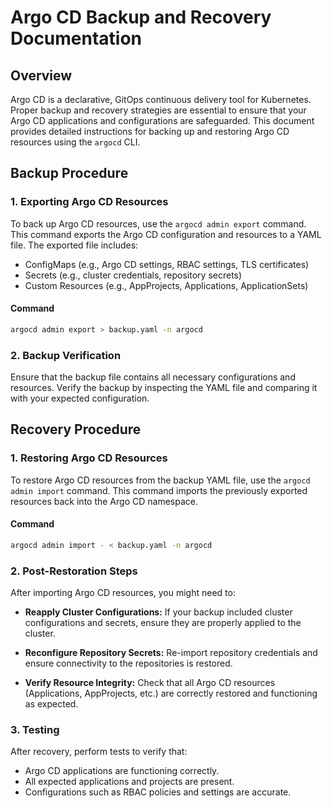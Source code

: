 # Argo CD Backup and Recovery Documentation

## Overview

Argo CD is a declarative, GitOps continuous delivery tool for Kubernetes. Proper backup and recovery strategies are essential to ensure that your Argo CD applications and configurations are safeguarded. This document provides detailed instructions for backing up and restoring Argo CD resources using the `argocd` CLI.

## Backup Procedure

### 1. **Exporting Argo CD Resources**

To back up Argo CD resources, use the `argocd admin export` command. This command exports the Argo CD configuration and resources to a YAML file. The exported file includes:

- ConfigMaps (e.g., Argo CD settings, RBAC settings, TLS certificates)
- Secrets (e.g., cluster credentials, repository secrets)
- Custom Resources (e.g., AppProjects, Applications, ApplicationSets)

#### Command

```bash
argocd admin export > backup.yaml -n argocd
```

### 2. **Backup Verification**

Ensure that the backup file contains all necessary configurations and resources. Verify the backup by inspecting the YAML file and comparing it with your expected configuration.

## Recovery Procedure

### 1. **Restoring Argo CD Resources**

To restore Argo CD resources from the backup YAML file, use the `argocd admin import` command. This command imports the previously exported resources back into the Argo CD namespace.

#### Command

```bash
argocd admin import - < backup.yaml -n argocd
```

### 2. **Post-Restoration Steps**

After importing Argo CD resources, you might need to:

- **Reapply Cluster Configurations:** If your backup included cluster configurations and secrets, ensure they are properly applied to the cluster.
  
- **Reconfigure Repository Secrets:** Re-import repository credentials and ensure connectivity to the repositories is restored.

- **Verify Resource Integrity:** Check that all Argo CD resources (Applications, AppProjects, etc.) are correctly restored and functioning as expected.

### 3. **Testing**

After recovery, perform tests to verify that:
- Argo CD applications are functioning correctly.
- All expected applications and projects are present.
- Configurations such as RBAC policies and settings are accurate.
